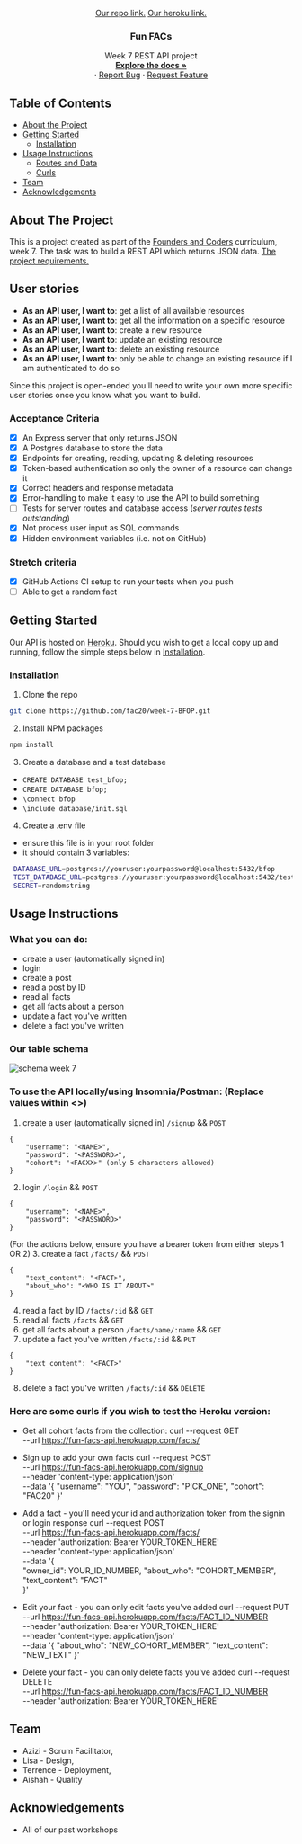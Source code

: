 <p align="center">
  <a href="https://github.com/fac20/week-7-BFOP">Our repo link.</a>
  <a href="http://fun-facs-api.herokuapp.com">Our heroku link.</a>

  <h3 align="center">Fun FACs</h3>

  <p align="center">
    Week 7 REST API project
    <br />
    <a href="https://github.com/fac20/week-7-BFOP"><strong>Explore the docs »</strong></a>
    <br />
    ·
    <a href="https://github.com/fac20/week-7-BFOP/issues">Report Bug</a>
    ·
    <a href="https://github.com/fac20/week-7-BFOP/issues">Request Feature</a>
  </p>
</p>



<!-- TABLE OF CONTENTS -->
## Table of Contents

* [About the Project](#about-the-project)
* [Getting Started](#getting-started)
  * [Installation](#installation)
* [Usage Instructions](#usage-instructions)
  * [Routes and Data](#to-use-the-api-locallyusing-insomniapostman-replace-values-within-)
  * [Curls](#here-are-some-curls-if-you-wish-to-test-the-heroku-version)
* [Team](#team)
* [Acknowledgements](#acknowledgements)


## About The Project
This is a project created as part of the [Founders and Coders](https://www.foundersandcoders.com/) curriculum, week 7. The task was to build a REST API which returns JSON data. [The project requirements.](https://founders-and-coders.gitbook.io/coursebook/curriculum/rest-apis/project)

## User stories

- **As an API user, I want to**: get a list of all available resources
- **As an API user, I want to**: get all the information on a specific resource
- **As an API user, I want to**: create a new resource
- **As an API user, I want to**: update an existing resource
- **As an API user, I want to**: delete an existing resource
- **As an API user, I want to**: only be able to change an existing resource if I am authenticated to do so

Since this project is open-ended you'll need to write your own more specific user stories once you know what you want to build.

### Acceptance Criteria

- [x] An Express server that only returns JSON
- [x] A Postgres database to store the data
- [x] Endpoints for creating, reading, updating & deleting resources
- [x] Token-based authentication so only the owner of a resource can change it
- [x] Correct headers and response metadata
- [x] Error-handling to make it easy to use the API to build something
- [ ] Tests for server routes and database access (*server routes tests outstanding*)
- [x] Not process user input as SQL commands
- [x] Hidden environment variables (i.e. not on GitHub)

### Stretch criteria

- [x] GitHub Actions CI setup to run your tests when you push
- [ ] Able to get a random fact 

## Getting Started

Our API is hosted on [Heroku](http://fun-facs-api.herokuapp.com/). Should you wish to get a local copy up and running, follow the simple steps below in [Installation](#installation).



### Installation

1. Clone the repo
```sh
git clone https://github.com/fac20/week-7-BFOP.git
```
2. Install NPM packages
```sh
npm install
```
3. Create a database and a test database
- `CREATE DATABASE test_bfop;`
- `CREATE DATABASE bfop;`
- `\connect bfop`
- `\include database/init.sql`
4. Create a .env file
- ensure this file is in your root folder
- it should contain 3 variables:
```sh
 DATABASE_URL=postgres://youruser:yourpassword@localhost:5432/bfop
 TEST_DATABASE_URL=postgres://youruser:yourpassword@localhost:5432/test_bfop
 SECRET=randomstring
 ```

## Usage Instructions

### What you can do:
- create a user (automatically signed in)
- login 
- create a post
- read a post by ID
- read all facts
- get all facts about a person
- update a fact you've written
- delete a fact you've written

### Our table schema
![schema week 7](https://user-images.githubusercontent.com/26288170/91537892-e50efc80-e90e-11ea-913b-90c436618c53.jpg)

### To use the API locally/using Insomnia/Postman: (Replace values within <>)
1. create a user (automatically signed in) `/signup` && `POST`
```
{
	"username": "<NAME>",
	"password": "<PASSWORD>",
	"cohort": "<FACXX>" (only 5 characters allowed)
}
```
2. login `/login` && `POST`
```
{
	"username": "<NAME>",
	"password": "<PASSWORD>"
}
```
(For the actions below, ensure you have a bearer token from either steps 1 OR 2)
3. create a fact `/facts/` && `POST`
```
{
	"text_content": "<FACT>",
	"about_who": "<WHO IS IT ABOUT>"
}
```
4. read a fact by ID `/facts/:id` && `GET`
5. read all facts `/facts` && `GET`
6. get all facts about a person `/facts/name/:name` && `GET`
7. update a fact you've written `/facts/:id` && `PUT`
```
{
	"text_content": "<FACT>"
}
```
8. delete a fact you've written `/facts/:id` && `DELETE`

### Here are some curls if you wish to test the Heroku version:
- Get all cohort facts from the collection: 
curl --request GET \
  --url https://fun-facs-api.herokuapp.com/facts/
  
- Sign up to add your own facts
curl --request POST \
  --url https://fun-facs-api.herokuapp.com/signup \
  --header 'content-type: application/json' \
  --data '{
	"username": "YOU",
	"password": "PICK_ONE",
	"cohort": "FAC20"
}'
- Add a fact - you'll need your id and authorization token from the signin or login response
curl --request POST \
  --url https://fun-facs-api.herokuapp.com/facts/ \
  --header 'authorization: Bearer YOUR_TOKEN_HERE' \
  --header 'content-type: application/json' \
  --data '{	 
	"owner_id": YOUR_ID_NUMBER,
	"about_who": "COHORT_MEMBER",
  "text_content": "FACT"	
}'

- Edit your fact - you can only edit facts you've added
curl --request PUT \
  --url https://fun-facs-api.herokuapp.com/facts/FACT_ID_NUMBER \
  --header 'authorization: Bearer YOUR_TOKEN_HERE' \
  --header 'content-type: application/json' \
  --data '{
  "about_who": "NEW_COHORT_MEMBER",
  "text_content": "NEW_TEXT"
}'

- Delete your fact - you can only delete facts you've added
curl --request DELETE \
  --url https://fun-facs-api.herokuapp.com/facts/FACT_ID_NUMBER \
  --header 'authorization: Bearer YOUR_TOKEN_HERE'

## Team

- Azizi - Scrum Facilitator,
- Lisa - Design,
- Terrence - Deployment,
- Aishah - Quality

## Acknowledgements

* All of our past workshops


